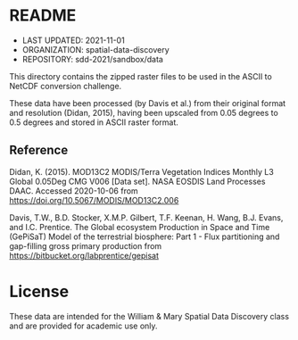 # README
* LAST UPDATED: 2021-11-01
* ORGANIZATION: spatial-data-discovery
* REPOSITORY: sdd-2021/sandbox/data

This directory contains the zipped raster files to be used in the ASCII to NetCDF conversion challenge.

These data have been processed (by Davis et al.) from their original format and resolution (Didan, 2015), having been upscaled from 0.05 degrees to 0.5 degrees and stored in ASCII raster format.


## Reference
Didan, K. (2015). MOD13C2 MODIS/Terra Vegetation Indices Monthly L3 Global 0.05Deg CMG V006 [Data set]. NASA EOSDIS Land Processes DAAC. Accessed 2020-10-06 from https://doi.org/10.5067/MODIS/MOD13C2.006

Davis, T.W., B.D. Stocker, X.M.P. Gilbert, T.F. Keenan, H. Wang, B.J. Evans, and I.C. Prentice. The Global ecosystem Production in Space and Time (GePiSaT) Model of the terrestrial biosphere: Part 1 - Flux partitioning and gap-filling gross primary production from https://bitbucket.org/labprentice/gepisat


# License
These data are intended for the William & Mary Spatial Data Discovery class and are provided for academic use only.
